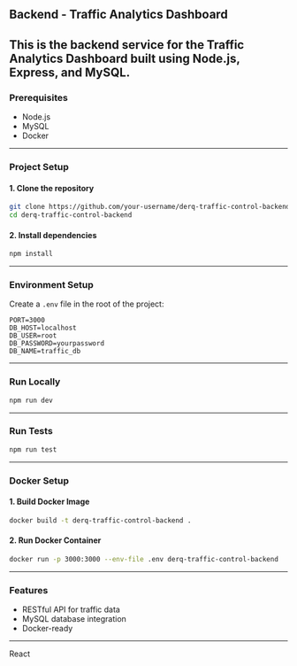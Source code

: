 ## Backend - Traffic Analytics Dashboard
This is the backend service for the Traffic Analytics Dashboard built using **Node.js**, **Express**, and **MySQL**.
---
### Prerequisites
- Node.js
- MySQL
- Docker
---
### Project Setup
#### 1. Clone the repository
```bash
git clone https://github.com/your-username/derq-traffic-control-backend.git
cd derq-traffic-control-backend
```
#### 2. Install dependencies
```bash
npm install
```
---
### Environment Setup
Create a `.env` file in the root of the project:
```env
PORT=3000
DB_HOST=localhost
DB_USER=root
DB_PASSWORD=yourpassword
DB_NAME=traffic_db
```
---
### Run Locally
```bash
npm run dev
```
---
### Run Tests
```bash
npm run test
```
---
### Docker Setup
#### 1. Build Docker Image
```bash
docker build -t derq-traffic-control-backend .
```
#### 2. Run Docker Container
```bash
docker run -p 3000:3000 --env-file .env derq-traffic-control-backend
```
---
### Features
- RESTful API for traffic data
- MySQL database integration
- Docker-ready
---

React

